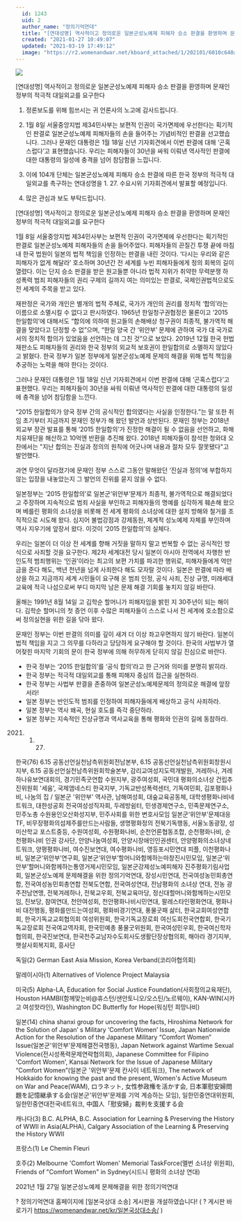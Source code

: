 ```yaml
---
  id: 1243
  uid: 2
  author_name: "정의기억연대"
  title: "[연대성명] 역사적이고 정의로운 일본군성노예제 피해자 승소 판결을 환영하며 문재인 정부의 적극적 대일외교를 요구한다"
  created: "2021-01-27 10:49:07"
  updated: "2021-03-19 17:49:12"
  image: "https://r2.womenandwar.net/kboard_attached/1/202101/6010c640ad84b5130020.png"
---
```

![](https://r2.womenandwar.net/kboard_attached/1/202101/6010c640ad84b5130020.png)

\[연대성명\] 역사적이고 정의로운 일본군성노예제 피해자 승소 판결을 환영하며 문재인 정부의 적극적 대일외교를 요구한다
 
1. 정론보도를 위해 힘쓰시는 귀 언론사의 노고에 감사드립니다.

2. 1월 8일 서울중앙지법 제34민사부는 보편적 인권이 국가면제에 우선한다는 획기적인 판결로 일본군성노예제 피해자들의 손을 들어주는 기념비적인 판결을 선고했습니다. 그러나 문재인 대통령은 1월 18일 신년 기자회견에서 이번 판결에 대해 ‘곤혹스럽다’고 표현했습니다. 우리는 피해자들이 30년을 싸워 이뤄낸 역사적인 판결에 대한 대통령의 일성에 충격을 넘어 참담함을 느낍니다.

3. 이에 104개 단체는 일본군성노예제 피해자 승소 판결에 따른 한국 정부의 적극적 대일외교를 촉구하는 연대성명을 1. 27. 수요시위 기자회견에서 발표할 예정입니다. 

4. 많은 관심과 보도 부탁드립니다.


\[연대성명\] 역사적이고 정의로운 일본군성노예제 피해자 승소 판결을 환영하며 문재인 정부의 적극적 대일외교를 요구한다

1월 8일 서울중앙지법 제34민사부는 보편적 인권이 국가면제에 우선한다는 획기적인 판결로 일본군성노예제 피해자들의 손을 들어주었다. 피해자들의 끈질긴 투쟁 끝에 마침내 한국 법원이 일본의 법적 책임을 인정하는 판결을 내린 것이다. ‘다시는 우리와 같은 피해자가 없게 해달라’ 호소하며 30년간 전 세계를 누빈 피해자들에게 정의 회복의 길이 열렸다. 이는 단지 승소 판결을 받은 원고들뿐 아니라 법적 지위가 취약한 무력분쟁 하 성폭력 범죄 피해자들의 권리 구제의 길까지 여는 의미있는 판결로, 국제인권법적으로도 전 세계의 주목을 받고 있다.
 
재판정은 국가와 개인은 별개의 법적 주체로, 국가가 개인의 권리를 정치적 ‘합의’라는 이름으로 소멸시킬 수 없다고 판시하였다. 1965년 한일청구권협정은 물론이고 ‘2015 한일합의’에 대해서도 “합의에 의하여 원고들의 손해배상 청구권이 최종적, 불가역적 해결을 맞았다고 단정할 수 없”으며, “한일 양국 간 ‘위안부’ 문제에 관하여 국가 대 국가로서의 정치적 합의가 있었음을 선언하는 데 그친 것”으로 보았다. 2019년 12월 한국 헌법재판소도 피해자들의 권리와 한국 정부의 외교적 보호권이 한일합의로 소멸하지 않았다고 밝혔다. 한국 정부가 일본 정부에게 일본군성노예제 문제의 해결을 위해 법적 책임을 추궁하는 노력을 해야 한다는 것이다.
 
그러나 문재인 대통령은 1월 18일 신년 기자회견에서 이번 판결에 대해 ‘곤혹스럽다’고 표현했다. 우리는 피해자들이 30년을 싸워 이뤄낸 역사적인 판결에 대한 대통령의 일성에 충격을 넘어 참담함을 느낀다.
 
“2015 한일합의가 양국 정부 간의 공식적인 합의였다는 사실을 인정한다.”는 말 또한 취임 초기부터 지금까지 문재인 정부가 해 왔던 발언과 상반된다. 문재인 정부는 2018년 외교부 장관 발표를 통해 ‘2015 한일합의’가 진정한 해결이 될 수 없음을 선언하고, 화해치유재단을 해산하고 10억엔 반환을 추진해 왔다. 2018년 피해자들이 참석한 청와대 오찬에서는 "지난 합의는 진실과 정의의 원칙에 어긋나며 내용과 절차 모두 잘못됐다"고 발언했다.
 
과연 무엇이 달라졌기에 문재인 정부 스스로 그동안 말해왔던 ‘진실과 정의’에 부합하지 않는 입장을 내놓았는지 그 발언의 진위를 묻지 않을 수 없다.
 
일본정부는 ‘2015 한일합의’로 일본군‘위안부’문제가 최종적, 불가역적으로 해결되었다고 주장하며 지속적으로 범죄 사실을 부인하고 피해자들의 명예를 심각하게 훼손해 왔으며 베를린 평화의 소녀상을 비롯해 전 세계 평화의 소녀상에 대한 설치 방해와 철거를 조직적으로 시도해 왔다. 심지어 불법강점과 강제동원, 체계적 성노예제 자체를 부인하며 역사 지우기에 앞장서 왔다. 이것이 ‘2015 한일합의’의 실체다.
 
우리는 일본이 더 이상 전 세계를 향해 거짓을 말하지 말고 번복할 수 없는 공식적인 방식으로 사죄할 것을 요구한다. 제2차 세계대전 당시 일본이 아시아 전역에서 자행한 반인도적 범죄행위는 ‘인권’이라는 최고의 보편 가치를 파괴한 행위로, 피해자들에게 억만금을 준다 해도, 백년 천년을 넘게 사죄한다 해도 모자랄 것이다. 일본은 판결에 따라 배상을 하고 지금까지 세계 시민들이 요구해 온 범죄 인정, 공식 사죄, 진상 규명, 미래세대 교육에 적극 나섬으로써 부디 마지막 남은 문제 해결 기회를 놓치지 않길 바란다.
 
올해는 1991년 8월 14일 고 김학순 할머니가 피해자임을 밝힌 지 30주년이 되는 해이다. 김학순 할머니의 첫 증언 이후 수많은 피해자들이 스스로 나서 전 세계에 호소함으로써 정의실현을 위한 길을 닦아 왔다.
 
문재인 정부는 이번 판결의 의미를 깊이 새겨 더 이상 좌고우면하지 않기 바란다. 일본이 법적 책임을 지고 그 의무를 다하라고 당당하게 요구해야 할 것이다. 한국의 사법부가 열어젖힌 마지막 기회의 문이 한국 정부에 의해 허무하게 닫히지 않길 진심으로 바란다.
 
- 한국 정부는 ‘2015 한일합의’를 ‘공식 합의’라고 한 근거와 의미를 분명히 밝히라.
- 한국 정부는 적극적 대일외교를 통해 피해자 중심의 접근을 실현하라.
- 한국 정부는 사법부 판결을 존중하여 일본군성노예제문제의 정의로운 해결에 앞장서라!
- 일본 정부는 반인도적 범죄를 인정하여 피해자들에게 배상하고 공식 사죄하라.
- 일본 정부는 역사 왜곡, 현실 호도를 즉각 중단하라.
- 일본 정부는 지속적인 진상규명과 역사교육을 통해 평화와 인권의 길에 동참하라.

2021. 1. 27. 

한국(76) 6.15 공동선언실천남측위원회전남본부, 6.15 공동선언실천남측위원회창원시지부, 6.15 공동선언실천남측위원회학술본부, 감리교여성지도력개발원, 겨레하나, 겨레하나유보연대회의, 경기민족굿연합 수원지부, 광주여성회, 국민대 평화의소녀상 건립추진위원회 '세움', 국제앰네스티 한국지부, 기독교반성폭력센터, 기독여민회, 김포평화나비, 나눔의 집 / 일본군 '위안부' 역사관, 남해여성회, 대숲교육공동체, 대학생평화나비네트워크, 대한성공회 전국여성성직자회, 두레방쉼터, 민생경제연구소, 민족문제연구소, 민주노총 수원용인오산화성지부, 민주사회를 위한 변호사모임 일본군‘위안부’문제대응TF, 비무장평화의섬제주를만드는사람들, 생명평화정의 전북기독행동, 서울노동광장, 성미산학교 포스트중등, 수원여성회, 수원평화나비, 순천언론협동조합, 순천평화나비, 순천평화나비 인권 강사단, 안양나눔여성회, 안양시장애인인권센터, 안양평화의소녀상네트워크, 양평평화나비, 여수진보연대, 여수평화나비, 영등포시민연대 피플, 이천평화나비, 일본군‘위안부’연구회, 일본군‘위안부’할머니와함께하는마창진시민모임, 일본군‘위안부’할머니와함께하는통영거제시민모임, 일본군강제성노예피해자 진주평화기림사업회, 일본군성노예제 문제해결을 위한 정의기억연대, 장성시민연대, 전국여성농민회총연합, 전국여성농민회총연합 전북도연합, 전국여성연대, 전남평화의 소녀상 연대, 전농 광주전남연맹, 전북겨레하나, 전북교우회, 전북교육마당, 정신대할머니와함께하는시민모임, 진보당, 참여연대, 천안여성회, 천안평화나비시민연대, 팔레스타인평화연대, 평화나비 대전행동, 평화를만드는여성회, 평화비경기연대, 풍물굿패 삶터, 한국교회여성연합회, 한국기독교교회협의회 여성위원회, 한국기독교장로회 여신도회전국연합회, 한국기독교장로회 전국여교역자회, 한국민예총 풍물굿위원회, 한국여성민우회, 한국여신학자협의회, 한국진보연대, 한국천주교남자수도회사도생활단장상협의회, 해아라 경기지부, 햇살사회복지회, 흥사단

독일(2) German East Asia Mission, Korea Verband(코리아협의회)

말레이시아(1) Alternatives of Violence Project Malaysia

미국(5) Alpha-LA, Education for Social Justice Foundation(사회정의교육재단), Houston HAMBI(함께맞는비@휴스턴/샌안토니오/오스틴/노르웨이), KAN-WIN(시카고 여성핫라인), Washington DC Butterfly for Hope(워싱턴 희망나비)

일본(14) china shanxi group for uncovering the facts, Hiroshima Network for the Solution of Japan’ s Military ‘Comfort Women’ Issue, Japan Nationwide Action for the Resolution of the Japanese Military “Comfort Women” Issue(일본군'위안부'문제해결전국행동), Japan Network against Wartime Sexual Violence(전시성폭력문제연락협의회), Japanese Committee for Filipino 'Comfort Women', Kansai Network for the Issue of Japanese Military “Comfort Women”(일본군 '위안부'문제 칸사이 네트워크), The network of Hokkaido for knowing the past and the present, Women's Active Museum on War and Peace(WAM), ロラネット, 女性参政権を活かす会, 日本軍慰安婦問題を記憶継承する会(일본군'위안부'문제를 기억 계승하는 모임), 일한민중연대위원회, 일한민중연대전국네트워크, 中国人「慰安婦」裁判を支援する会

캐나다(3) B.C. ALPHA, B.C. Association for Learning & Preserving the History of WWII in Asia(ALPHA), Calgary Association of the Learning & Preserving the History WWII

프랑스(1) Le Chemin Fleuri

호주(2) Melbourne 'Comfort Women' Memorial TaskForce(멜번 소녀상 위원회), Friends of "Comfort Women" in Sydney(시드니 평화의 소녀상 연대) 

2021년 1월 27일
일본군성노예제 문제해결을 위한 정의기억연대 

? 정의기억연대 홈페이지에 \[일본국상대 소송\] 게시판을 개설하였습니다! 
( ? 게시판 바로가기 https://womenandwar.net/kr/일본국상대소송/ )